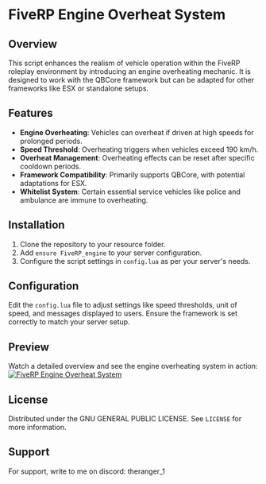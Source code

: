 # FiveRP Engine Overheat System

## Overview
This script enhances the realism of vehicle operation within the FiveRP roleplay environment by introducing an engine overheating mechanic. It is designed to work with the QBCore framework but can be adapted for other frameworks like ESX or standalone setups.

## Features
- **Engine Overheating**: Vehicles can overheat if driven at high speeds for prolonged periods.
- **Speed Threshold**: Overheating triggers when vehicles exceed 190 km/h.
- **Overheat Management**: Overheating effects can be reset after specific cooldown periods.
- **Framework Compatibility**: Primarily supports QBCore, with potential adaptations for ESX.
- **Whitelist System**: Certain essential service vehicles like police and ambulance are immune to overheating.

## Installation
1. Clone the repository to your resource folder.
2. Add `ensure FiveRP_engine` to your server configuration.
3. Configure the script settings in `config.lua` as per your server's needs.

## Configuration
Edit the `config.lua` file to adjust settings like speed thresholds, unit of speed, and messages displayed to users. Ensure the framework is set correctly to match your server setup.

## Preview
Watch a detailed overview and see the engine overheating system in action:
[![FiveRP Engine Overheat System](https://i.gyazo.com/343e9a123c84c54b43d3d4780d14dd94.jpg)](https://www.youtube.com/watch?v=eu78cfjr99w "FiveRP Engine Overheat System Preview")

## License
Distributed under the GNU GENERAL PUBLIC LICENSE. See `LICENSE` for more information.

## Support
For support, write to me on discord: theranger_1
